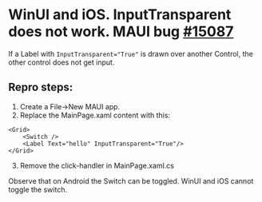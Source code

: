 # WinUI and iOS. InputTransparent does not work. MAUI bug [#15087](https://github.com/dotnet/maui/issues/15087)


If a Label with `InputTransparent="True"` is drawn over another Control, the other control does not get input.  

## Repro steps:
1. Create a File->New MAUI app.
2. Replace the MainPage.xaml content with this:
```xaml
<Grid>
    <Switch />
    <Label Text="hello" InputTransparent="True"/>
</Grid>
```
3. Remove the click-handler in MainPage.xaml.cs

Observe that on Android the Switch can be toggled. WinUI and iOS cannot toggle the switch.
